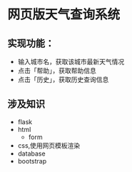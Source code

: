 # 网页版天气查询系统
## 实现功能：
- 输入城市名，获取该城市最新天气情况
- 点击「帮助」，获取帮助信息
- 点击「历史」，获取历史查询信息

## 涉及知识
- flask
- html
  - form
- css,使用网页模板渲染
- database
- bootstrap
